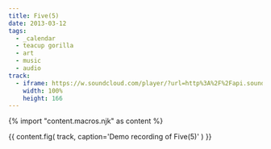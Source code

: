 ```yaml
---
title: Five(5)
date: 2013-03-12
tags:
  - _calendar
  - teacup gorilla
  - art
  - music
  - audio
track:
  - iframe: https://w.soundcloud.com/player/?url=http%3A%2F%2Fapi.soundcloud.com%2Ftracks%2F36314485&amp;color=ff6600&amp;auto_play=false&amp;show_artwork=false
    width: 100%
    height: 166
---
```


{% import "content.macros.njk" as content %}

{{ content.fig(
  track,
  caption='Demo recording of Five(5)'
) }}
